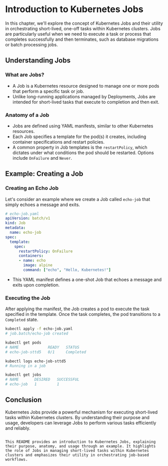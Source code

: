 # Introduction to Kubernetes Jobs

In this chapter, we'll explore the concept of Kubernetes Jobs and their utility in orchestrating short-lived, one-off tasks within Kubernetes clusters. Jobs are particularly useful when we need to execute a task or process that completes successfully and then terminates, such as database migrations or batch processing jobs.

## Understanding Jobs

### What are Jobs?
- A Job is a Kubernetes resource designed to manage one or more pods that perform a specific task or job.
- Unlike long-running applications managed by Deployments, Jobs are intended for short-lived tasks that execute to completion and then exit.

### Anatomy of a Job
- Jobs are defined using YAML manifests, similar to other Kubernetes resources.
- Each Job specifies a template for the pod(s) it creates, including container specifications and restart policies.
- A common property in Job templates is the `restartPolicy`, which dictates under what conditions the pod should be restarted. Options include `OnFailure` and `Never`.

## Example: Creating a Job

### Creating an Echo Job
Let's consider an example where we create a Job called `echo-job` that simply echoes a message and exits.
```yaml
# echo-job.yaml
apiVersion: batch/v1
kind: Job
metadata:
  name: echo-job
spec:
  template:
    spec:
      restartPolicy: OnFailure
      containers:
      - name: echo
        image: alpine
        command: ["echo", "Hello, Kubernetes!"]
```
- This YAML manifest defines a one-shot Job that echoes a message and exits upon completion.

### Executing the Job
After applying the manifest, the Job creates a pod to execute the task specified in the template. Once the task completes, the pod transitions to a `Completed` state.

```bash
kubectl apply -f echo-job.yaml
# job.batch/echo-job created

kubectl get pods
# NAME             READY   STATUS
# echo-job-sttd5   0/1     Completed

kubectl logs echo-job-sttd5
# Running in a job

kubectl get jobs
# NAME       DESIRED   SUCCESSFUL
# echo-job   1         1
```
## Conclusion
Kubernetes Jobs provide a powerful mechanism for executing short-lived tasks within Kubernetes clusters. By understanding their purpose and usage, developers can leverage Jobs to perform various tasks efficiently and reliably.
```

This README provides an introduction to Kubernetes Jobs, explaining their purpose, anatomy, and usage through an example. It highlights the role of Jobs in managing short-lived tasks within Kubernetes clusters and emphasizes their utility in orchestrating job-based workflows.